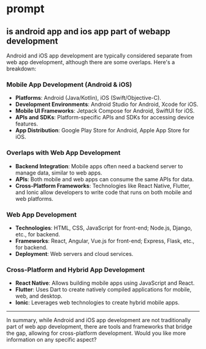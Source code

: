 # prompt
## is android app and ios app part of webapp development

Android and iOS app development are typically considered separate from web app development, although there are some overlaps. Here's a breakdown:

### Mobile App Development (Android & iOS)
   - **Platforms**: Android (Java/Kotlin), iOS (Swift/Objective-C).
   - **Development Environments**: Android Studio for Android, Xcode for iOS.
   - **Mobile UI Frameworks**: Jetpack Compose for Android, SwiftUI for iOS.
   - **APIs and SDKs**: Platform-specific APIs and SDKs for accessing device features.
   - **App Distribution**: Google Play Store for Android, Apple App Store for iOS.

### Overlaps with Web App Development
   - **Backend Integration**: Mobile apps often need a backend server to manage data, similar to web apps.
   - **APIs**: Both mobile and web apps can consume the same APIs for data.
   - **Cross-Platform Frameworks**: Technologies like React Native, Flutter, and Ionic allow developers to write code that runs on both mobile and web platforms.

### Web App Development
   - **Technologies**: HTML, CSS, JavaScript for front-end; Node.js, Django, etc., for backend.
   - **Frameworks**: React, Angular, Vue.js for front-end; Express, Flask, etc., for backend.
   - **Deployment**: Web servers and cloud services.

### Cross-Platform and Hybrid App Development
   - **React Native**: Allows building mobile apps using JavaScript and React.
   - **Flutter**: Uses Dart to create natively compiled applications for mobile, web, and desktop.
   - **Ionic**: Leverages web technologies to create hybrid mobile apps.

---

In summary, while Android and iOS app development are not traditionally part of web app development, there are tools and frameworks that bridge the gap, allowing for cross-platform development. Would you like more information on any specific aspect?
